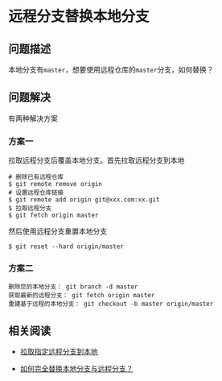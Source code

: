 
# 远程分支替换本地分支

## 问题描述

本地分支有`master`，想要使用远程仓库的`master`分支，如何替换？

## 问题解决

有两种解决方案

### 方案一

拉取远程分支后覆盖本地分支。首先拉取远程分支到本地

```
# 删除已有远程仓库
$ git remote remove origin
# 设置远程仓库链接
$ git remote add origin git@xxx.com:xx.git
$ 拉取远程分支
$ git fetch origin master
```

然后使用远程分支重置本地分支

```
$ git reset --hard origin/master
```

### 方案二

```
删除您的本地分支： git branch -d master
获取最新的远程分支： git fetch origin master
重建基于远程的本地分支： git checkout -b master origin/master
```

## 相关阅读

* [拉取指定远程分支到本地](./拉取指定远程分支到本地.md)

* [如何完全替换本地分支与远程分支？](https://cloud.tencent.com/developer/ask/26508)
